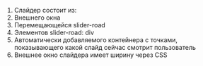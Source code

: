 1. Слайдер состоит из:
 1. Внешнего окна
  1. Перемещающейся slider-road
  1. Элементов slider-road: div
  1. Автоматически добавляемого контейнера с точками, показывающего какой слайд сейчас смотрит пользователь
1. Внешнее окно слайдера имеет ширину через CSS
